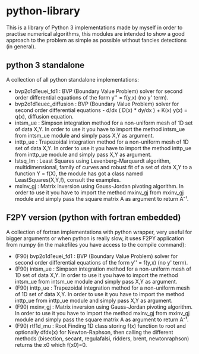 # python-library
This is a library of Python 3 implementations made by myself in order to practise numerical algorithms, this modules are intended to show a good approach to the problem as simple as possible without fancies detections (in general).

## python 3 standalone
A collection of all python standalone implementations:

- bvp2o1d1euei_fd1 : BVP (Boundary Value Problem) solver for second order differential equations of the form y'' = f(y,x) (no y' term).
- bvp2o1d1euec_diffusion : BVP (Boundary Value Problem) solver for second order differential equations - d/dx ( D(x) * dy/dx ) + K(x) y(x) = q(x), diffusion equation.
- intsm_ue : Simpson integration method for a non-uniform mesh of 1D set of data X,Y. In order to use it you have to import the method intsm_ue from intsm_ue module and simply pass X,Y as argument.
- inttp_ue : Trapezoidal integration method for a non-uniform mesh of 1D set of data X,Y. In order to use it you have to import the method inttp_ue from inttp_ue module and simply pass X,Y as argument.
- lstsq_lm : Least Squares using Levenberg-Marquardt algorithm, multidimensional, family of curves and robust fit of a set of data X,Y to a function Y = f(X), the module has got a class named LeastSquares(X,Y,f), consult the examples.
- mxinv_gj : Matrix inversion using Gauss-Jordan pivoting algorithm. In order to use it you have to import the method mxinv_gj from mxinv_gj module and simply pass the square matrix A as argument to return A⁻¹.


## F2PY version (python with fortran embedded)
A collection of fortran implementations with python wrapper, very useful for bigger arguments or when python is really slow, it uses F2PY application from numpy (in the makefiles you have access to the compile command):

- (F90) bvp2o1d1euei_fd1 : BVP (Boundary Value Problem) solver for second order differential equations of the form y'' = f(y,x) (no y' term).
- (F90) intsm_ue : Simpson integration method for a non-uniform mesh of 1D set of data X,Y. In order to use it you have to import the method intsm_ue from intsm_ue module and simply pass X,Y as argument.
- (F90) inttp_ue : Trapezoidal integration method for a non-uniform mesh of 1D set of data X,Y. In order to use it you have to import the method inttp_ue from inttp_ue module and simply pass X,Y as argument.
- (F90) mxinv_gj : Matrix inversion using Gauss-Jordan pivoting algorithm. In order to use it you have to import the method mxinv_gj from mxinv_gj module and simply pass the square matrix A as argument to return A⁻¹.
- (F90) rtf1d_mu : Root Finding 1D class storing f(x) function to root and optionally dfdx(x) for Newton-Raphson, then calling the different methods (bisection, secant, regulafalsi, ridders, brent, newtonraphson) returns the x0 which f(x0)=0.
